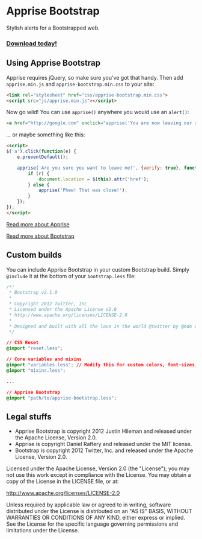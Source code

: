 # Apprise Bootstrap

Stylish alerts for a Bootstrapped web.


### [Download today!](https://github.com/downloads/bobthecow/apprise-bootstrap/apprise-bootstrap-1.0.1.tgz)


## Using Apprise Bootstrap

Apprise requires jQuery, so make sure you've got that handy. Then add `apprise.min.js` and
`apprise-bootstrap.min.css` to your site:

```html
<link rel="stylesheet" href="css/apprise-bootstrap.min.css">
<script src="js/apprise.min.js"></script>
```

Now go wild! You can use `apprise()` anywhere you would use an `alert()`:

```html
<a href="http://google.com" onclick="apprise('You are now leaving our site');">Leave the site</a>
```

... or maybe something like this:

```html
<script>
$('a').click(function(e) {
    e.preventDefault();

    apprise('Are you sure you want to leave me?', {verify: true}, function(r) {
        if (r) {
            document.location = $(this).attr('href');
        } else {
            apprise('Phew! That was close!');
        }
    });
});
</script>
```

[Read more about Apprise](http://thrivingkings.com/read/Apprise-The-attractive-alert-alternative-for-jQuery)

[Read more about Bootstrap](http://twitter.github.com/bootstrap/)


## Custom builds

You can include Apprise Bootstrap in your custom Bootstrap build. Simply `@include` it at the bottom of your
`bootstrap.less` file:

```css
/*!
 * Bootstrap v2.1.0
 *
 * Copyright 2012 Twitter, Inc
 * Licensed under the Apache License v2.0
 * http://www.apache.org/licenses/LICENSE-2.0
 *
 * Designed and built with all the love in the world @twitter by @mdo and @fat.
 */

// CSS Reset
@import "reset.less";

// Core variables and mixins
@import "variables.less"; // Modify this for custom colors, font-sizes, etc
@import "mixins.less";

...

// Apprise Bootstrap
@import "path/to/apprise-bootstrap.less";
```


## Legal stuffs

 * Apprise Bootstrap is copyright 2012 Justin Hileman and released under the Apache License, Version 2.0.
 * Apprise is copyright Daniel Raftery and released under the MIT license.
 * Bootstrap is copyright 2012 Twitter, Inc. and released under the Apache License, Version 2.0.

Licensed under the Apache License, Version 2.0 (the "License");
you may not use this work except in compliance with the License.
You may obtain a copy of the License in the LICENSE file, or at:

   http://www.apache.org/licenses/LICENSE-2.0

Unless required by applicable law or agreed to in writing, software
distributed under the License is distributed on an "AS IS" BASIS,
WITHOUT WARRANTIES OR CONDITIONS OF ANY KIND, either express or implied.
See the License for the specific language governing permissions and
limitations under the License.